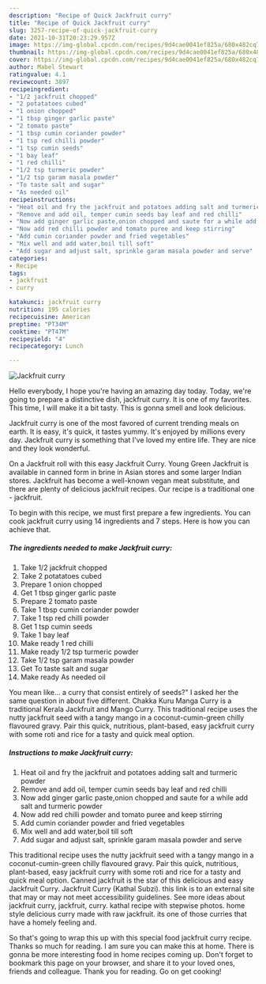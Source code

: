 ```yaml
---
description: "Recipe of Quick Jackfruit curry"
title: "Recipe of Quick Jackfruit curry"
slug: 3257-recipe-of-quick-jackfruit-curry
date: 2021-10-31T20:23:29.957Z
image: https://img-global.cpcdn.com/recipes/9d4cae0041ef825a/680x482cq70/jackfruit-curry-recipe-main-photo.jpg
thumbnail: https://img-global.cpcdn.com/recipes/9d4cae0041ef825a/680x482cq70/jackfruit-curry-recipe-main-photo.jpg
cover: https://img-global.cpcdn.com/recipes/9d4cae0041ef825a/680x482cq70/jackfruit-curry-recipe-main-photo.jpg
author: Mabel Stewart
ratingvalue: 4.1
reviewcount: 3897
recipeingredient:
- "1/2 jackfruit chopped"
- "2 potatatoes cubed"
- "1 onion chopped"
- "1 tbsp ginger garlic paste"
- "2 tomato paste"
- "1 tbsp cumin coriander powder"
- "1 tsp red chilli powder"
- "1 tsp cumin seeds"
- "1 bay leaf"
- "1 red chilli"
- "1/2 tsp turmeric powder"
- "1/2 tsp garam masala powder"
- "To taste salt and sugar"
- "As needed oil"
recipeinstructions:
- "Heat oil and fry the jackfruit and potatoes adding salt and turmeric powder"
- "Remove and add oil, temper cumin seeds bay leaf and red chilli"
- "Now add ginger garlic paste,onion chopped and saute for a while add salt and turmeric powder"
- "Now add red chilli powder and tomato puree and keep stirring"
- "Add cumin coriander powder and fried vegetables"
- "Mix well and add water,boil till soft"
- "Add sugar and adjust salt, sprinkle garam masala powder and serve"
categories:
- Recipe
tags:
- jackfruit
- curry

katakunci: jackfruit curry 
nutrition: 195 calories
recipecuisine: American
preptime: "PT34M"
cooktime: "PT47M"
recipeyield: "4"
recipecategory: Lunch

---
```



![Jackfruit curry](https://img-global.cpcdn.com/recipes/9d4cae0041ef825a/680x482cq70/jackfruit-curry-recipe-main-photo.jpg)

Hello everybody, I hope you're having an amazing day today. Today, we're going to prepare a distinctive dish, jackfruit curry. It is one of my favorites. This time, I will make it a bit tasty. This is gonna smell and look delicious.

Jackfruit curry is one of the most favored of current trending meals on earth. It is easy, it's quick, it tastes yummy. It's enjoyed by millions every day. Jackfruit curry is something that I've loved my entire life. They are nice and they look wonderful.

On a Jackfruit roll with this easy Jackfruit Curry. Young Green Jackfruit is available in canned form in brine in Asian stores and some larger Indian stores. Jackfruit has become a well-known vegan meat substitute, and there are plenty of delicious jackfruit recipes. Our recipe is a traditional one - jackfruit.


To begin with this recipe, we must first prepare a few ingredients. You can cook jackfruit curry using 14 ingredients and 7 steps. Here is how you can achieve that.

<!--inarticleads1-->

##### The ingredients needed to make Jackfruit curry:

1. Take 1/2 jackfruit chopped
1. Take 2 potatatoes cubed
1. Prepare 1 onion chopped
1. Get 1 tbsp ginger garlic paste
1. Prepare 2 tomato paste
1. Take 1 tbsp cumin coriander powder
1. Take 1 tsp red chilli powder
1. Get 1 tsp cumin seeds
1. Take 1 bay leaf
1. Make ready 1 red chilli
1. Make ready 1/2 tsp turmeric powder
1. Take 1/2 tsp garam masala powder
1. Get To taste salt and sugar
1. Make ready As needed oil


You mean like… a curry that consist entirely of seeds?&#34; I asked her the same question in about five different. Chakka Kuru Manga Curry is a traditional Kerala Jackfruit and Mango Curry. This traditional recipe uses the nutty jackfruit seed with a tangy mango in a coconut-cumin-green chilly flavoured gravy. Pair this quick, nutritious, plant-based, easy jackfruit curry with some roti and rice for a tasty and quick meal option. 

<!--inarticleads2-->

##### Instructions to make Jackfruit curry:

1. Heat oil and fry the jackfruit and potatoes adding salt and turmeric powder
1. Remove and add oil, temper cumin seeds bay leaf and red chilli
1. Now add ginger garlic paste,onion chopped and saute for a while add salt and turmeric powder
1. Now add red chilli powder and tomato puree and keep stirring
1. Add cumin coriander powder and fried vegetables
1. Mix well and add water,boil till soft
1. Add sugar and adjust salt, sprinkle garam masala powder and serve


This traditional recipe uses the nutty jackfruit seed with a tangy mango in a coconut-cumin-green chilly flavoured gravy. Pair this quick, nutritious, plant-based, easy jackfruit curry with some roti and rice for a tasty and quick meal option. Canned jackfruit is the star of this delicious and easy Jackfruit Curry. Jackfruit Curry (Kathal Subzi). this link is to an external site that may or may not meet accessibility guidelines. See more ideas about jackfruit curry, jackfruit, curry. kathal recipe with stepwise photos. home style delicious curry made with raw jackfruit. its one of those curries that have a homely feeling and. 

So that's going to wrap this up with this special food jackfruit curry recipe. Thanks so much for reading. I am sure you can make this at home. There is gonna be more interesting food in home recipes coming up. Don't forget to bookmark this page on your browser, and share it to your loved ones, friends and colleague. Thank you for reading. Go on get cooking!
